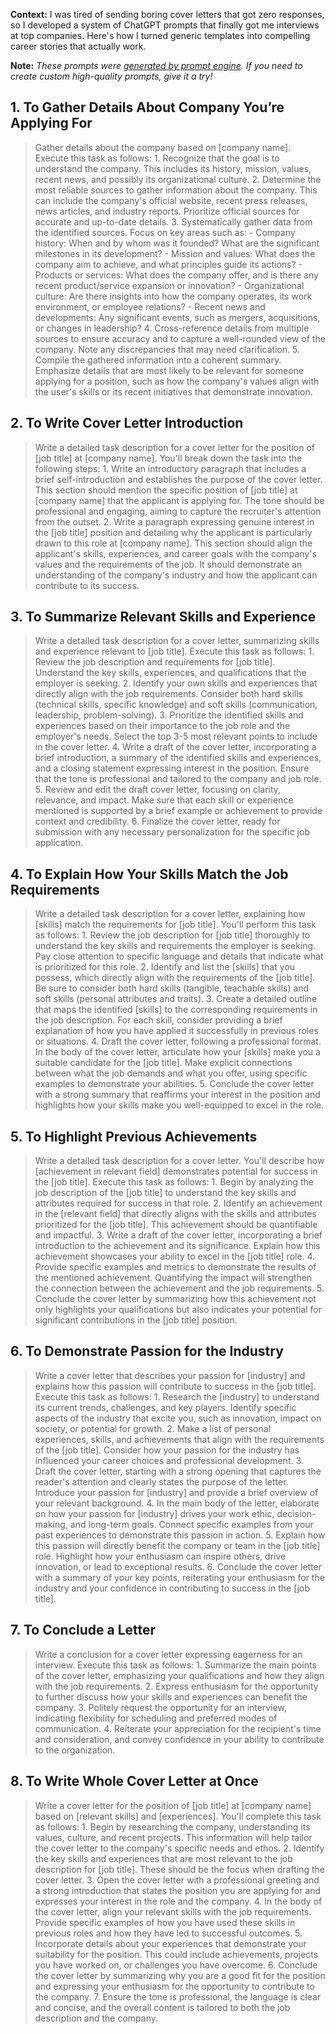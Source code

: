 **Context:** I was tired of sending boring cover letters that got zero responses, so I developed a system of ChatGPT prompts that finally got me interviews at top companies. Here's how I turned generic templates into compelling career stories that actually work.

**Note:** *These prompts were [generated by prompt engine](https://www.promptengine.cc). If you need to create custom high-quality prompts, give it a try!*

## 1. To Gather Details About Company You’re Applying For

> Gather details about the company based on [company name]. Execute this task as follows: 1. Recognize that the goal is to understand the company. This includes its history, mission, values, recent news, and possibly its organizational culture. 2. Determine the most reliable sources to gather information about the company. This can include the company's official website, recent press releases, news articles, and industry reports. Prioritize official sources for accurate and up-to-date details. 3. Systematically gather data from the identified sources. Focus on key areas such as: - Company history: When and by whom was it founded? What are the significant milestones in its development? - Mission and values: What does the company aim to achieve, and what principles guide its actions? - Products or services: What does the company offer, and is there any recent product/service expansion or innovation? - Organizational culture: Are there insights into how the company operates, its work environment, or employee relations? - Recent news and developments: Any significant events, such as mergers, acquisitions, or changes in leadership? 4. Cross-reference details from multiple sources to ensure accuracy and to capture a well-rounded view of the company. Note any discrepancies that may need clarification. 5. Compile the gathered information into a coherent summary. Emphasize details that are most likely to be relevant for someone applying for a position, such as how the company's values align with the user's skills or its recent initiatives that demonstrate innovation.

## 2. To Write Cover Letter Introduction

> Write a detailed task description for a cover letter for the position of [job title] at [company name]. You'll break down the task into the following steps: 1. Write an introductory paragraph that includes a brief self-introduction and establishes the purpose of the cover letter. This section should mention the specific position of [job title] at [company name] that the applicant is applying for. The tone should be professional and engaging, aiming to capture the recruiter's attention from the outset. 2. Write a paragraph expressing genuine interest in the [job title] position and detailing why the applicant is particularly drawn to this role at [company name]. This section should align the applicant's skills, experiences, and career goals with the company's values and the requirements of the job. It should demonstrate an understanding of the company's industry and how the applicant can contribute to its success.

## 3. To Summarize Relevant Skills and Experience

> Write a detailed task description for a cover letter, summarizing skills and experience relevant to [job title]. Execute this task as follows: 1. Review the job description and requirements for [job title]. Understand the key skills, experiences, and qualifications that the employer is seeking. 2. Identify your own skills and experiences that directly align with the job requirements. Consider both hard skills (technical skills, specific knowledge) and soft skills (communication, leadership, problem-solving). 3. Prioritize the identified skills and experiences based on their importance to the job role and the employer's needs. Select the top 3-5 most relevant points to include in the cover letter. 4. Write a draft of the cover letter, incorporating a brief introduction, a summary of the identified skills and experiences, and a closing statement expressing interest in the position. Ensure that the tone is professional and tailored to the company and job role. 5. Review and edit the draft cover letter, focusing on clarity, relevance, and impact. Make sure that each skill or experience mentioned is supported by a brief example or achievement to provide context and credibility. 6. Finalize the cover letter, ready for submission with any necessary personalization for the specific job application.

## 4. To Explain How Your Skills Match the Job Requirements

> Write a detailed task description for a cover letter, explaining how [skills] match the requirements for [job title]. You'll perform this task as follows: 1. Review the job description for [job title] thoroughly to understand the key skills and requirements the employer is seeking. Pay close attention to specific language and details that indicate what is prioritized for this role. 2. Identify and list the [skills] that you possess, which directly align with the requirements of the [job title]. Be sure to consider both hard skills (tangible, teachable skills) and soft skills (personal attributes and traits). 3. Create a detailed outline that maps the identified [skills] to the corresponding requirements in the job description. For each skill, consider providing a brief explanation of how you have applied it successfully in previous roles or situations. 4. Draft the cover letter, following a professional format. In the body of the cover letter, articulate how your [skills] make you a suitable candidate for the [job title]. Make explicit connections between what the job demands and what you offer, using specific examples to demonstrate your abilities. 5. Conclude the cover letter with a strong summary that reaffirms your interest in the position and highlights how your skills make you well-equipped to excel in the role.

## 5. To Highlight Previous Achievements

> Write a detailed task description for a cover letter. You'll describe how [achievement in relevant field] demonstrates potential for success in the [job title]. Execute this task as follows: 1. Begin by analyzing the job description of the [job title] to understand the key skills and attributes required for success in that role. 2. Identify an achievement in the [relevant field] that directly aligns with the skills and attributes prioritized for the [job title]. This achievement should be quantifiable and impactful. 3. Write a draft of the cover letter, incorporating a brief introduction to the achievement and its significance. Explain how this achievement showcases your ability to excel in the [job title] role. 4. Provide specific examples and metrics to demonstrate the results of the mentioned achievement. Quantifying the impact will strengthen the connection between the achievement and the job requirements. 5. Conclude the cover letter by summarizing how this achievement not only highlights your qualifications but also indicates your potential for significant contributions in the [job title] position.

## 6. To Demonstrate Passion for the Industry

> Write a cover letter that describes your passion for [industry] and explains how this passion will contribute to success in the [job title]. Execute this task as follows: 1. Research the [industry] to understand its current trends, challenges, and key players. Identify specific aspects of the industry that excite you, such as innovation, impact on society, or potential for growth. 2. Make a list of personal experiences, skills, and achievements that align with the requirements of the [job title]. Consider how your passion for the industry has influenced your career choices and professional development. 3. Draft the cover letter, starting with a strong opening that captures the reader's attention and clearly states the purpose of the letter. Introduce your passion for [industry] and provide a brief overview of your relevant background. 4. In the main body of the letter, elaborate on how your passion for [industry] drives your work ethic, decision-making, and long-term goals. Connect specific examples from your past experiences to demonstrate this passion in action. 5. Explain how this passion will directly benefit the company or team in the [job title] role. Highlight how your enthusiasm can inspire others, drive innovation, or lead to exceptional results. 6. Conclude the cover letter with a summary of your key points, reiterating your enthusiasm for the industry and your confidence in contributing to success in the [job title].

## 7. To Conclude a Letter

> Write a conclusion for a cover letter expressing eagerness for an interview. Execute this task as follows: 1. Summarize the main points of the cover letter, emphasizing your qualifications and how they align with the job requirements. 2. Express enthusiasm for the opportunity to further discuss how your skills and experiences can benefit the company. 3. Politely request the opportunity for an interview, indicating flexibility for scheduling and preferred modes of communication. 4. Reiterate your appreciation for the recipient's time and consideration, and convey confidence in your ability to contribute to the organization.

## 8. To Write Whole Cover Letter at Once

> Write a cover letter for the position of [job title] at [company name] based on [relevant skills] and [experiences]. You'll complete this task as follows: 1. Begin by researching the company, understanding its values, culture, and recent projects. This information will help tailor the cover letter to the company's specific needs and ethos. 2. Identify the key skills and experiences that are most relevant to the job description for [job title]. These should be the focus when drafting the cover letter. 3. Open the cover letter with a professional greeting and a strong introduction that states the position you are applying for and expresses your interest in the role and the company. 4. In the body of the cover letter, align your relevant skills with the job requirements. Provide specific examples of how you have used these skills in previous roles and how they have led to successful outcomes. 5. Incorporate details about your experiences that demonstrate your suitability for the position. This could include achievements, projects you have worked on, or challenges you have overcome. 6. Conclude the cover letter by summarizing why you are a good fit for the position and expressing your enthusiasm for the opportunity to contribute to the company. 7. Ensure the tone is professional, the language is clear and concise, and the overall content is tailored to both the job description and the company.